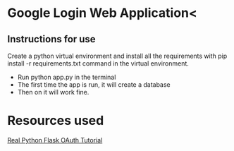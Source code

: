 # Google Login Web Application<

## Instructions for use

Create a python virtual environment and install all the requirements  with 
pip install -r requirements.txt command in the virtual environment.

- Run python app.py in the terminal
- The first time the app is run, it will create a database
- Then on it will work fine.

# Resources used

[Real Python Flask OAuth Tutorial](https://realpython.com/flask-google-login/)
